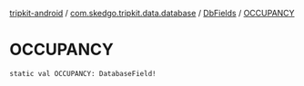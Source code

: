 [tripkit-android](../../index.md) / [com.skedgo.tripkit.data.database](../index.md) / [DbFields](index.md) / [OCCUPANCY](./-o-c-c-u-p-a-n-c-y.md)

# OCCUPANCY

`static val OCCUPANCY: DatabaseField!`